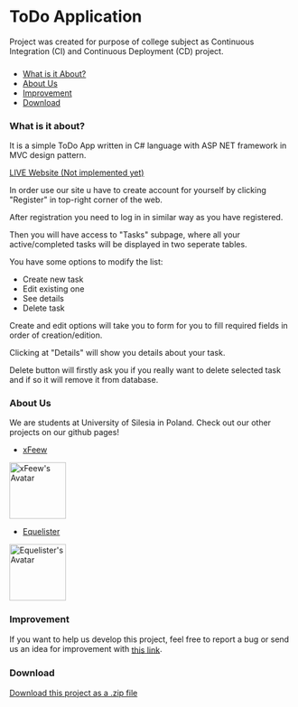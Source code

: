 # ToDo Application

Project was created for purpose of college subject as Continuous Integration (CI) and Continuous Deployment (CD) project.


### 
- [What is it About?](#what-is-it-about?)
- [About Us](#about-us)
- [Improvement](#improvement)
- [Download](#download)

### What is it about?

It is a simple ToDo App written in C# language with ASP NET framework in MVC design pattern.

<a class="" href="">LIVE Website (Not implemented yet)</a>

In order use our site u have to create account for yourself by clicking "Register" in top-right corner of the web.

After registration you need to log in in similar way as you have registered.

Then you will have access to "Tasks" subpage, where all your active/completed tasks will be displayed in two seperate tables.

You have some options to modify the list:
- Create new task
- Edit existing one
- See details
- Delete task

Create and edit options will take you to form for you to fill required fields in order of creation/edition.

Clicking at "Details" will show you details about your task.

Delete button will firstly ask you if you really want to delete selected task and if so it will remove it from database.

### About Us

We are students at University of Silesia in Poland. Check out our other projects on our github pages!
- <a href="https://github.com/xFeew">xFeew</a>

<a href="https://github.com/xFeew">
 <img src="https://avatars.githubusercontent.com/u/56722498?v=4" alt="xFeew's Avatar" style="width:100px;height:100px;"> 
</a>

- <a href="https://github.com/Equelister">Equelister</a>

<a href="https://github.com/Equelister">
 <img src="https://avatars.githubusercontent.com/u/54372462?v=4" alt="Equelister's Avatar" style="width:100px;height:100px;"> 
</a>

### Improvement

If you want to help us develop this project, feel free to report a bug or send us an idea for improvement with <a class="zip_download_link" style="text-align: center; vertical-align: middle;" href="https://github.com/Equelister/To-Do-App/issues">this link</a>.

### Download
<a class="zip_download_link" style="text-align: center; vertical-align: middle;" href="https://github.com/Equelister/To-Do-App/archive/refs/heads/main.zip">Download this project as a .zip file</a>